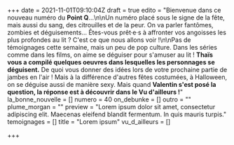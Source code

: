 +++
date = 2021-11-01T09:10:04Z
draft = true
edito = "Bienvenue dans ce nouveau numéro du **Point Q**...\n\nUn numéro placé sous le signe de la fête, mais aussi du sang, des citrouilles et de la peur. On va parler fantômes, zombies et déguisements... Êtes-vous prêt·e·s à affronter vos angoisses les plus profondes au lit ? C'est ce que nous allons voir !\n\nPas de témoignages cette semaine, mais un peu de pop culture. Dans les séries comme dans les films, on aime se déguiser pour s'amuser au lit ! **Thaïs vous a compilé quelques oeuvres dans lesquelles les personnages se déguisent.** De quoi vous donner des idées lors de votre prochaine partie de jambes en l'air ! Mais à la différence d'autres fêtes costumées, à Halloween, on se déguise aussi de manière sexy. Mais quand  **Valentin s'est posé la question, la réponse est à découvrir dans le Vu d'ailleurs !**"
la_bonne_nouvelle = []
numero = 40
on_debunke = []
outro = ""
plume_morgan = ""
preview = "Lorem ipsum dolor sit amet, consectetur adipiscing elit. Maecenas eleifend blandit fermentum. In quis mauris turpis."
temoignages = []
title = "Lorem ipsum"
vu_d_ailleurs = []

+++
